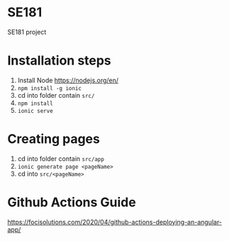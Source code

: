 # SE181

SE181 project

# Installation steps

1. Install Node https://nodejs.org/en/
2. `npm install -g ionic`
3. cd into folder contain `src/`
4. `npm install`
5. `ionic serve `

# Creating pages

1. cd into folder contain `src/app`
2. `ionic generate page <pageName>`
3. cd into `src/<pageName>`

# Github Actions Guide

https://focisolutions.com/2020/04/github-actions-deploying-an-angular-app/

